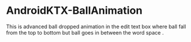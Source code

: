 # AndroidKTX-BallAnimation
This is advanced ball dropped animation in the edit text box where ball fall from the top to bottom but ball goes in between the word space .
